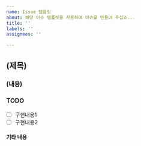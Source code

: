 ```yaml
---
name: Issue 템플릿
about: 해당 이슈 템플릿을 사용하여 이슈를 만들어 주십쇼...
title: ''
labels: ''
assignees: ''

---
```


## (제목)

### (내용)

### TODO
- [ ] 구현내용1
- [ ] 구현내용2

#### 기타 내용

